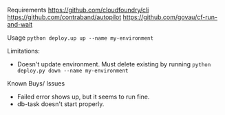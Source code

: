 Requirements
https://github.com/cloudfoundry/cli
https://github.com/contraband/autopilot
https://github.com/govau/cf-run-and-wait

Usage
```python deploy.up up --name my-environment```

Limitations:
* Doesn't update environment. Must delete existing by running ```python deploy.py down --name my-environment```

Known Buys/ Issues
* Failed error shows up, but it seems to run fine.
* db-task doesn't start properly.